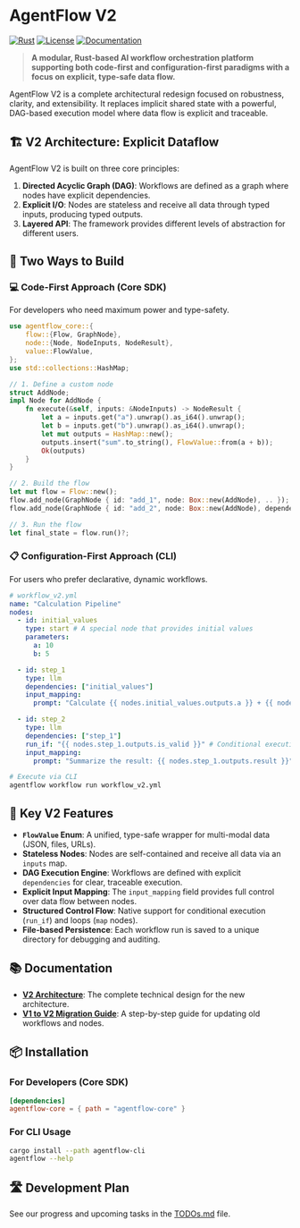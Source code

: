 # AgentFlow V2

[![Rust](https://img.shields.io/badge/rust-1.70%2B-orange.svg)](https://www.rust-lang.org/)
[![License](https://img.shields.io/badge/license-MIT-blue.svg)](LICENSE)
[![Documentation](https://img.shields.io/badge/docs-available-green.svg)](docs/)

> **A modular, Rust-based AI workflow orchestration platform supporting both code-first and configuration-first paradigms with a focus on explicit, type-safe data flow.**

AgentFlow V2 is a complete architectural redesign focused on robustness, clarity, and extensibility. It replaces implicit shared state with a powerful, DAG-based execution model where data flow is explicit and traceable.

## 🏗️ V2 Architecture: Explicit Dataflow

AgentFlow V2 is built on three core principles:

1.  **Directed Acyclic Graph (DAG)**: Workflows are defined as a graph where nodes have explicit dependencies.
2.  **Explicit I/O**: Nodes are stateless and receive all data through typed inputs, producing typed outputs.
3.  **Layered API**: The framework provides different levels of abstraction for different users.

## 🎯 Two Ways to Build

### 💻 **Code-First Approach (Core SDK)**
For developers who need maximum power and type-safety.

```rust
use agentflow_core::{
    flow::{Flow, GraphNode},
    node::{Node, NodeInputs, NodeResult},
    value::FlowValue,
};
use std::collections::HashMap;

// 1. Define a custom node
struct AddNode;
impl Node for AddNode {
    fn execute(&self, inputs: &NodeInputs) -> NodeResult {
        let a = inputs.get("a").unwrap().as_i64().unwrap();
        let b = inputs.get("b").unwrap().as_i64().unwrap();
        let mut outputs = HashMap::new();
        outputs.insert("sum".to_string(), FlowValue::from(a + b));
        Ok(outputs)
    }
}

// 2. Build the flow
let mut flow = Flow::new();
flow.add_node(GraphNode { id: "add_1", node: Box::new(AddNode), .. });
flow.add_node(GraphNode { id: "add_2", node: Box::new(AddNode), dependencies: vec!["add_1"], .. });

// 3. Run the flow
let final_state = flow.run()?;
```

### 📋 **Configuration-First Approach (CLI)**
For users who prefer declarative, dynamic workflows.

```yaml
# workflow_v2.yml
name: "Calculation Pipeline"
nodes:
  - id: initial_values
    type: start # A special node that provides initial values
    parameters:
      a: 10
      b: 5

  - id: step_1
    type: llm
    dependencies: ["initial_values"]
    input_mapping:
      prompt: "Calculate {{ nodes.initial_values.outputs.a }} + {{ nodes.initial_values.outputs.b }}"

  - id: step_2
    type: llm
    dependencies: ["step_1"]
    run_if: "{{ nodes.step_1.outputs.is_valid }}" # Conditional execution
    input_mapping:
      prompt: "Summarize the result: {{ nodes.step_1.outputs.result }}"
```

```bash
# Execute via CLI
agentflow workflow run workflow_v2.yml
```

## 🚀 Key V2 Features

- **`FlowValue` Enum**: A unified, type-safe wrapper for multi-modal data (JSON, files, URLs).
- **Stateless Nodes**: Nodes are self-contained and receive all data via an `inputs` map.
- **DAG Execution Engine**: Workflows are defined with explicit `dependencies` for clear, traceable execution.
- **Explicit Input Mapping**: The `input_mapping` field provides full control over data flow between nodes.
- **Structured Control Flow**: Native support for conditional execution (`run_if`) and loops (`map` nodes).
- **File-based Persistence**: Each workflow run is saved to a unique directory for debugging and auditing.

## 📚 Documentation

- **[V2 Architecture](ARCHITECTURE.md)**: The complete technical design for the new architecture.
- **[V1 to V2 Migration Guide](MIGRATION_V2.md)**: A step-by-step guide for updating old workflows and nodes.

## 📦 Installation

### For Developers (Core SDK)
```toml
[dependencies]
agentflow-core = { path = "agentflow-core" }
```

### For CLI Usage
```bash
cargo install --path agentflow-cli
agentflow --help
```

## 🛣️ Development Plan

See our progress and upcoming tasks in the [TODOs.md](TODOs.md) file.